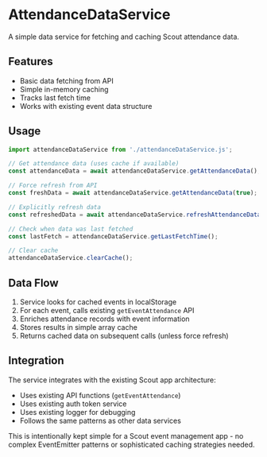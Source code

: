 # AttendanceDataService

A simple data service for fetching and caching Scout attendance data.

## Features

- Basic data fetching from API
- Simple in-memory caching
- Tracks last fetch time
- Works with existing event data structure

## Usage

```javascript
import attendanceDataService from './attendanceDataService.js';

// Get attendance data (uses cache if available)
const attendanceData = await attendanceDataService.getAttendanceData();

// Force refresh from API
const freshData = await attendanceDataService.getAttendanceData(true);

// Explicitly refresh data
const refreshedData = await attendanceDataService.refreshAttendanceData();

// Check when data was last fetched
const lastFetch = attendanceDataService.getLastFetchTime();

// Clear cache
attendanceDataService.clearCache();
```

## Data Flow

1. Service looks for cached events in localStorage
2. For each event, calls existing `getEventAttendance` API
3. Enriches attendance records with event information
4. Stores results in simple array cache
5. Returns cached data on subsequent calls (unless force refresh)

## Integration

The service integrates with the existing Scout app architecture:

- Uses existing API functions (`getEventAttendance`)
- Uses existing auth token service
- Uses existing logger for debugging
- Follows the same patterns as other data services

This is intentionally kept simple for a Scout event management app - no complex EventEmitter patterns or sophisticated caching strategies needed.